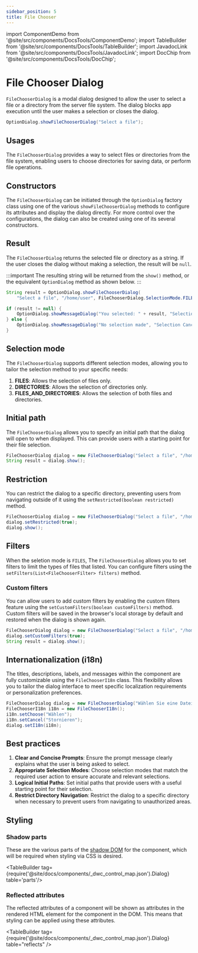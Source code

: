 ```yaml
---
sidebar_position: 5
title: File Chooser
---
```


<!-- vale off -->
import ComponentDemo from '@site/src/components/DocsTools/ComponentDemo';
import TableBuilder from '@site/src/components/DocsTools/TableBuilder';
import JavadocLink from '@site/src/components/DocsTools/JavadocLink';
import DocChip from '@site/src/components/DocsTools/DocChip';

# File Chooser Dialog
<!-- vale on -->

<DocChip tooltipText="This component will render with a shadow DOM, an API built into the browser that facilitates encapsulation." label="Shadow" target="_blank" clickable={false} iconName='shadow' />

<DocChip tooltipText="The name of the web component that will render in the DOM." label="dwc-dialog" clickable={false} iconName='code'/>

<JavadocLink type="foundation" location="com/webforj/component/optiondialog/FileChooserDialog" top='true'/>

`FileChooserDialog` is a modal dialog designed to allow the user to select a file or a directory from the server file system. The dialog blocks app execution until the user makes a selection or closes the dialog.

```java
OptionDialog.showFileChooserDialog("Select a file");
```

## Usages

The `FileChooserDialog` provides a way to select files or directories from the file system, enabling users to choose directories for saving data, or perform file operations.

## Constructors

The `FileChooserDialog` can be initiated through the `OptionDialog` factory class using one of the various `showFileChooserDialog` methods to configure its attributes and display the dialog directly. For more control over the configurations, the dialog can also be created using one of its several constructors.

<ComponentDemo 
path='https://demo.webforj.com/webapp/controlsamples?class=componentdemos.optiondialog.filechooser.FileChooserDialogBasic' 
javaE='https://raw.githubusercontent.com/webforj/ControlSamples/main/src/main/java/componentdemos/optiondialog/filechooser/FileChooserDialogBasic.java'
height = '600px'
/>

## Result

The `FileChooserDialog` returns the selected file or directory as a string. If the user closes the dialog without making a selection, the result will be `null`.

:::important
The resulting string will be returned from the `show()` method, or the equivalent `OptionDialog` method as shown below. 
:::

```java showLineNumbers
String result = OptionDialog.showFileChooserDialog(
    "Select a file", "/home/user", FileChooserDialog.SelectionMode.FILES);

if (result != null) {
    OptionDialog.showMessageDialog("You selected: " + result, "Selection Made", "OK");
} else {
    OptionDialog.showMessageDialog("No selection made", "Selection Canceled", "OK");
}
```

## Selection mode

The `FileChooserDialog` supports different selection modes, allowing you to tailor the selection method to your specific needs:

1. **FILES**: Allows the selection of files only.
2. **DIRECTORIES**: Allows the selection of directories only.
3. **FILES_AND_DIRECTORIES**: Allows the selection of both files and directories.

## Initial path

The `FileChooserDialog` allows you to specify an initial path that the dialog will open to when displayed. This can provide users with a starting point for their file selection.

```java showLineNumbers
FileChooserDialog dialog = new FileChooserDialog("Select a file", "/home/user");
String result = dialog.show();
```

## Restriction

You can restrict the dialog to a specific directory, preventing users from navigating outside of it using the `setRestricted(boolean restricted)` method.

```java showLineNumbers
FileChooserDialog dialog = new FileChooserDialog("Select a file", "/home/user");
dialog.setRestricted(true);
dialog.show();
```

## Filters

When the seletion mode is `FILES`, The `FileChooserDialog` allows you to set filters to limit the types of files that listed. You can configure filters using the `setFilters(List<FileChooserFilter> filters)` method.

<ComponentDemo 
path='https://demo.webforj.com/webapp/controlsamples?class=componentdemos.optiondialog.filechooser.FileChooserDialogFilters' 
javaE='https://raw.githubusercontent.com/webforj/ControlSamples/main/src/main/java/componentdemos/optiondialog/filechooser/FileChooserDialogFilters.java'
height = '600px'
/>

### Custom filters

You can allow users to add custom filters by enabling the custom filters feature using the `setCustomFilters(boolean customFilters)` method.
Custom filters will be saved in the browser's local storage by default and restored when the dialog is shown again.

```java showLineNumbers
FileChooserDialog dialog = new FileChooserDialog("Select a file", "/home/user");
dialog.setCustomFilters(true);
String result = dialog.show();
```

## Internationalization (i18n)

The titles, descriptions, labels, and messages within the component are fully customizable using the `FileChooserI18n` class. This flexibility allows you to tailor the dialog interface to meet specific localization requirements or personalization preferences.

```java showLineNumbers
FileChooserDialog dialog = new FileChooserDialog("Wählen Sie eine Datei aus", "/Users/habof/bbx");
FileChooserI18n i18n = new FileChooserI18n();
i18n.setChoose("Wählen");
i18n.setCancel("Stornieren");
dialog.setI18n(i18n);
```

## Best practices

1. **Clear and Concise Prompts**: Ensure the prompt message clearly explains what the user is being asked to select.
2. **Appropriate Selection Modes**: Choose selection modes that match the required user action to ensure accurate and relevant selections.
3. **Logical Initial Paths**: Set initial paths that provide users with a useful starting point for their selection.
4. **Restrict Directory Navigation**: Restrict the dialog to a specific directory when necessary to prevent users from navigating to unauthorized areas.

## Styling

### Shadow parts

These are the various parts of the [shadow DOM](../../glossary#shadow-dom) for the component, which will be required when styling via CSS is desired.

<TableBuilder tag={require('@site/docs/components/\_dwc_control_map.json').Dialog} table='parts'/>

### Reflected attributes

The reflected attributes of a component will be shown as attributes in the rendered HTML element for the component in the DOM. This means that styling can be applied using these attributes.

<TableBuilder tag={require('@site/docs/components/\_dwc_control_map.json').Dialog} table="reflects" />
